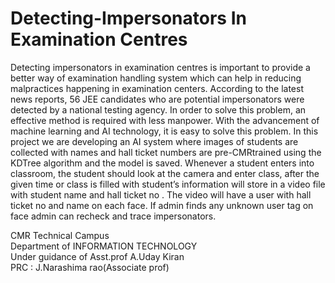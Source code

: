 # Detecting-Impersonators In Examination Centres


Detecting impersonators in examination centres is important to provide a better way of
examination handling system which can help in reducing malpractices happening in examination
centers. According to the latest news reports, 56 JEE candidates who are potential
impersonators were detected by a national testing agency. In order to solve this problem, an
effective method is required with less manpower. With the advancement of machine learning
and AI technology, it is easy to solve this problem. In this project we are developing an AI
system where images of students are collected with names and hall ticket numbers are pre-CMRtrained using the KDTree algorithm and the model is saved. Whenever a student enters into
classroom, the student should look at the camera and enter class, after the given time or class is
filled with student’s information will store in a video file with student name and hall ticket no . The video will have a user with hall ticket no and name on each face. If admin finds any
unknown user tag on face admin can recheck and trace impersonators.


CMR Technical Campus                                                                        
Department of INFORMATION TECHNOLOGY                                                    
Under  guidance of Asst.prof A.Uday Kiran                                                               
PRC : J.Narashima rao(Associate prof)
